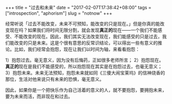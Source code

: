 +++
title = "过去和未来"
date = "2017-02-07T17:38:42+08:00"
tags = ["introspection", "aphorism"]
slug = "notnow"
+++

经常听说「过去不能改变，未来不可预知，能改变的只是现在。」但是你真的能改变现在吗？如果我们将时间无限分割，就会发现**真正的**现在——一个我们不能感受、不能改变的现在。因此，我们其实无法改变现在，我们能感受的只是过去，我们能改变的只是未来。这是个很有意思的反常识结论，可以得出一些有意义的推论。比如，我们经常会抱怨，现在让我们以时间为轴，来看看抱怨：

1）抱怨过去。毫无意义，因为没有后悔药，正如很多老师所言；
2）抱怨现在。**真正的**现在是我们不能感受的，所以抱怨现在其实是在抱怨过去，也毫无意义；
3）抱怨未来。未来无法预知，抱怨未来就如同《三傻大闹宝莱坞》的信神烧香的那位，生活对他来说只有未来的恐惧，毫无意义。

因此，如果你是一个把快乐作为自己活着的意义的人，就不要抱怨，要拥抱未来，要为未来而活，而非现在和过去。
